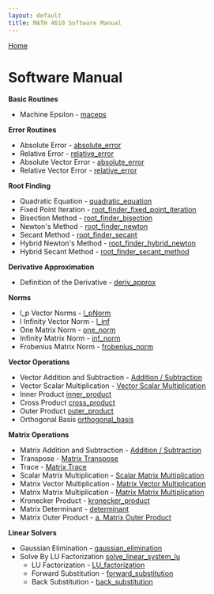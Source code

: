 ```yaml
---
layout: default
title: MATH 4610 Software Manual
---
```


<a href="https://philipnelson5.github.io">Home</a>

# Software Manual

**Basic Routines**
* Machine Epsilon - [maceps](./hw1/1-maceps/manual.md)

**Error Routines**
* Absolute Error - [absolute_error](./hw2/1-error/manual_abs.md)
* Relative Error - [relative_error](./hw2/1-error/manual_rel.md)
* Absolute Vector Error - [absolute_error](./hw3/2-vectorError/manual_abs.md)
* Relative Vector Error - [relative_error](./hw3/2-vectorError/manual_rel.md)

**Root Finding**
* Quadratic Equation - [quadratic_equation](./hw1/7-quadraticEquation/manual.md)
* Fixed Point Iteration - [root_finder_fixed_point_iteration](./hw2/4-fixedPointIteration/manual.md)
* Bisection Method - [root_finder_bisection](./hw2/5-bisection/manual.md)
* Newton's Method - [root_finder_newton](./hw2/6-newton/manual.md)
* Secant Method - [root_finder_secant](./hw2/7-secant/manual.md)
* Hybrid Newton's Method - [root_finder_hybrid_newton](./hw2/8-hybridNewton/manual.md)
* Hybrid Secant Method -  [root_finder_secant_method](./hw2/9-hybridSecant/manual.md)

**Derivative Approximation**
* Definition of the Derivative - [deriv_approx](./hw2/2-derivativeApproximation/manual.md)

**Norms**
* l_p Vector Norms - [l_pNorm](./hw3/1-vectorNorms/manual_l_pNorms.md)
* l Infinity Vector Norm - [l_inf](./hw3/1-vectorNorms/manual_l_inf.md)
* One Matrix Norm - [one_norm](./hw3/4-matrixNorms/manual_one_norm.md)
* Infinity Matrix Norm - [inf_norm](./hw3/1-vectorNorms/manual_inf_norm.md)
* Frobenius Matrix Norm - [frobenius_norm](./hw3/4-matrixNorms/manual_frobenius_norm.md)

**Vector Operations**
* Vector Addition and Subtraction - [Addition / Subtraction](./hw3/3-vectorOperations/manual_vector_addition_subtraction.md)
* Vector Scalar Multiplication - [Vector Scalar Multiplication](./hw3/3-vectorOperations/manual_vector_scalar_multiplication.md)
* Inner Product [inner_product](./hw3/3-vectorOperations/manual_vector_inner_product.md)
* Cross Product [cross_product](./hw3/3-vectorOperations/manual_vector_cross_product.md)
* Outer Product [outer_product](./hw3/8-vectorAdditionalOperations/manual_vector_outer_product.md)
* Orthogonal Basis [orthogonal_basis](./hw3/9-orthogonalBasis/manual_orthogonal_basis.md)

**Matrix Operations**
* Matrix Addition and Subtraction -  [Addition / Subtraction](./hw3/5-matrixOperations/manual_matrix_add_subtract.md)
* Transpose - [Matrix Transpose](./hw3/5-matrixOperations/manual_matrix_transpose.md)
* Trace - [Matrix Trace](./hw3/5-matrixOperations/manual_matrix_trace.md)
* Scalar Matrix Multiplication - [Scalar Matrix Multiplication](./hw3/5-matrixOperations/manual_matrix_scalar_multiplication.md)
* Matrix Vector Multiplication - [Matrix Vector Multiplication](./hw3/5-matrixOperations/manual_matrix_vector_multiplication.md)
* Matrix Matrix Multiplication - [Matrix Matrix Multiplication](./hw3/5-matrixOperations/manual_matrix_matrix_multiplication.md)
* Kronecker Product - [kronecker_product](./hw3/6-matrixAdditionalOperations/manual_kronecker_product.md)
* Matrix Determinant - [determinant](./hw3/6-matrixAdditionalOperations/manual_determinant.md)
* Matrix Outer Product - [a. Matrix Outer Product](./hw3/6-matrixAdditionalOperations/manual_matrix_outer_product.md)

**Linear Solvers**
* Gaussian Elimination - [gaussian_elimination](./hw4/1-GaussianElimination/manual_gaussian_elimination.md)
* Solve By LU Factorization [solve_linear_system_lu](./hw4/7-SolveSystemLUFactorization/manual_solve_lu_factorization.md)
  * LU Factorization - [LU_factorization](./hw4/6-LUFactorization/manual_LU_factorization.md)
  * Forward Substitution - [forward_substitution](./hw4/3-ForwardSubstitution/manual_forward_sub.md)
  * Back Substitution - [back_substitution](./hw4/4-BackSubstitution/manual_back_sub.md)
